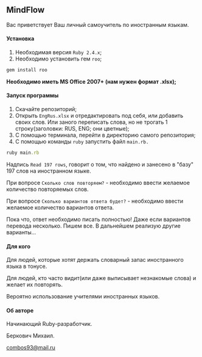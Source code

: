 ## MindFlow

Вас приветствует Ваш личный самоучитель по иностранным языкам.

#### Установка
1) Необходимая версия `Ruby 2.4.x`;
2) Необходимо установить гем `roo`;

```rb
gem install roo 
```

**Необходимо иметь MS Office 2007+ (нам нужен формат .xlsx);**


#### Запуск программы
1) Скачайте репозиторий;
2) Открыть `EngRus.xlsx` и отредактировать под себя, или добавить своих слов. Или заного переписать слова, но не 
трогать 1 строку(заголовки: RUS, ENG; они цветные);
3) С помощью терминала, перейти в директорию самого репозитория;
4) С помощью команды `ruby` запустить файл `main.rb.`

```rb
ruby main.rb
```

Надпись `Read 197 rows`, говорит о том, что найдено и занесено в "базу" 197 слов на иностранном языке.

При вопросе `Сколько слов повторяем?` - необходимо ввести желаемое количество повторяемых слов.

При вопросе `Сколько вариантов ответа будет?` - необходимо ввести желаемое количество вариантов ответа.

Пока что, ответ необходимо писать полностью! Даже если вариантов перевода несколько. Пишем все.
В дальнейшем реализую другие варианты...

#### Для кого
Для людей, которые хотят держать словарный запас иностранного языка в тонусе.

Для людей, кто часто видит(или даже выписывает незнакомые слова) и желает их повторять.

Вероятно использование учителями иностранных языков.

#### Об авторе
Начинающий Ruby-разработчик.

Беркович Михаил.

combos93@mail.ru